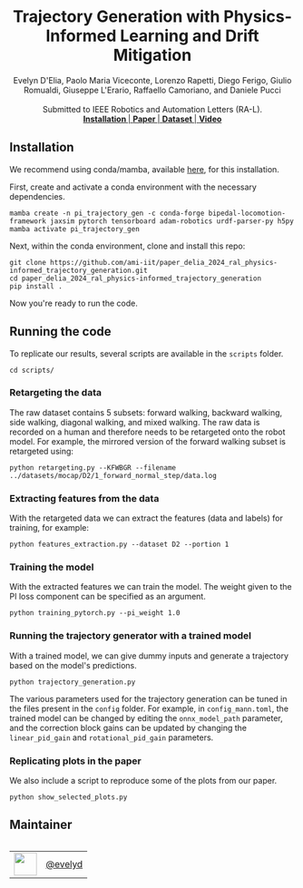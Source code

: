 <h1 align="center">
Trajectory Generation with Physics-Informed Learning and Drift Mitigation
</h1>

<div align="center">
Evelyn D'Elia, Paolo Maria Viceconte, Lorenzo Rapetti, Diego Ferigo, Giulio Romualdi, Giuseppe L'Erario, Raffaello Camoriano, and Daniele Pucci
</div>

<br>


<div align="center">
    Submitted to IEEE Robotics and Automation Letters (RA-L).
</div>

<div align="center">
    <a href="#installation"> <b> Installation </b> | </a> <a href="https://huggingface.co/datasets/ami-iit/paper_romualdi_viceconte_2024_icra_dnn-mpc-walking_dataset"> <b> Paper </b>  | </a> <a href="https://huggingface.co/datasets/ami-iit/paper_romualdi_viceconte_2024_icra_dnn-mpc-walking_dataset"> <b> Dataset </b>  | </a> <a href="https://huggingface.co/datasets/ami-iit/paper_romualdi_viceconte_2024_icra_dnn-mpc-walking_dataset"> <b> Video </b>  </a>
</div>


## Installation

We recommend using conda/mamba, available [here](https://github.com/conda-forge/miniforge), for this installation.

First, create and activate a conda environment with the necessary dependencies.
```
mamba create -n pi_trajectory_gen -c conda-forge bipedal-locomotion-framework jaxsim pytorch tensorboard adam-robotics urdf-parser-py h5py
mamba activate pi_trajectory_gen
```

Next, within the conda environment, clone and install this repo:
```
git clone https://github.com/ami-iit/paper_delia_2024_ral_physics-informed_trajectory_generation.git
cd paper_delia_2024_ral_physics-informed_trajectory_generation
pip install .
```

Now you're ready to run the code.

## Running the code
To replicate our results, several scripts are available in the `scripts` folder.
```
cd scripts/
```

### Retargeting the data
The raw dataset contains 5 subsets: forward walking, backward walking, side walking, diagonal walking, and mixed walking.
The raw data is recorded on a human and therefore needs to be retargeted onto the robot model. For example, the mirrored version of the forward walking subset is retargeted using:
```
python retargeting.py --KFWBGR --filename ../datasets/mocap/D2/1_forward_normal_step/data.log
```

### Extracting features from the data
With the retargeted data we can extract the features (data and labels) for training, for example:
```
python features_extraction.py --dataset D2 --portion 1
```

### Training the model
With the extracted features we can train the model. The weight given to the PI loss component can be specified as an argument.
```
python training_pytorch.py --pi_weight 1.0
```

### Running the trajectory generator with a trained model
With a trained model, we can give dummy inputs and generate a trajectory based on the model's predictions.
```
python trajectory_generation.py
```
The various parameters used for the trajectory generation can be tuned in the files present in the `config` folder. For example, in `config_mann.toml`, the trained model can be changed by editing the `onnx_model_path` parameter, and the correction block gains can be updated by changing the `linear_pid_gain` and `rotational_pid_gain` parameters.

### Replicating plots in the paper
We also include a script to reproduce some of the plots from our paper.
```
python show_selected_plots.py
```

## Maintainer

<table align="left">
    <tr>
        <td><a href="https://github.com/evelyd"><img src="https://github.com/evelyd.png" width="40"></a></td>
        <td><a href="https://github.com/evelyd"> @evelyd</a></td>
    </tr>
</table>
